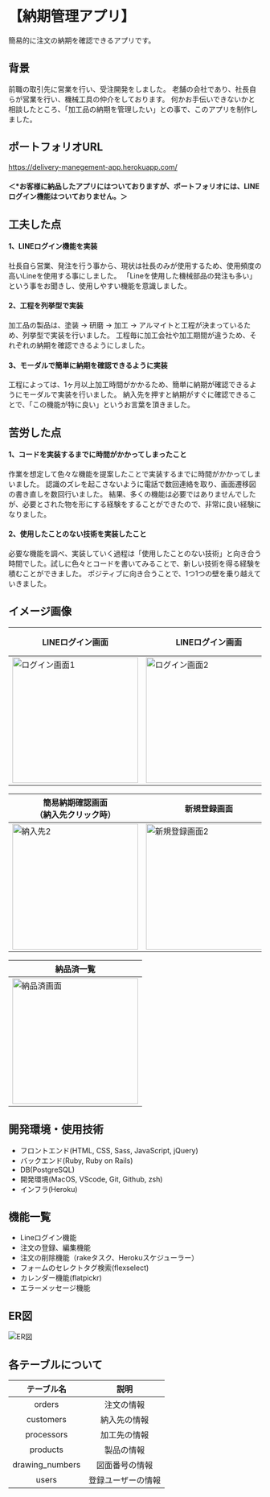 # 【納期管理アプリ】  
簡易的に注文の納期を確認できるアプリです。

## 背景
前職の取引先に営業を行い、受注開発をしました。
老舗の会社であり、社長自らが営業を行い、機械工具の仲介をしております。
何かお手伝いできないかと相談したところ、「加工品の納期を管理したい」との事で、このアプリを制作しました。

## ポートフォリオURL
https://delivery-manegement-app.herokuapp.com/

#### ＜*お客様に納品したアプリにはついておりますが、ポートフォリオには、LINEログイン機能はついておりません。＞

## 工夫した点
#### 1、LINEログイン機能を実装
社長自ら営業、発注を行う事から、現状は社長のみが使用するため、使用頻度の高いLineを使用する事にしました。
「Lineを使用した機械部品の発注も多い」という事をお聞きし、使用しやすい機能を意識しました。

#### 2、工程を列挙型で実装
加工品の製品は、塗装 → 研磨 → 加工 → アルマイトと工程が決まっているため、列挙型で実装を行いました。
工程毎に加工会社や加工期間が違うため、それぞれの納期を確認できるようにしました。

#### 3、モーダルで簡単に納期を確認できるように実装
工程によっては、1ヶ月以上加工時間がかかるため、簡単に納期が確認できるようにモーダルで実装を行いました。
納入先を押すと納期がすぐに確認できることで、「この機能が特に良い」というお言葉を頂きました。

## 苦労した点　　　
#### 1、コードを実装するまでに時間がかかってしまったこと
作業を想定して色々な機能を提案したことで実装するまでに時間がかかってしまいました。
認識のズレを起こさないように電話で数回連絡を取り、画面遷移図の書き直しを数回行いました。
結果、多くの機能は必要ではありませんでしたが、必要とされた物を形にする経験をすることができたので、非常に良い経験になりました。

#### 2、使用したことのない技術を実装したこと
必要な機能を調べ、実装していく過程は「使用したことのない技術」と向き合う時間でした。試しに色々とコードを書いてみることで、新しい技術を得る経験を積むことができました。
ポジティブに向き合うことで、1つ1つの壁を乗り越えていきました。

## イメージ画像
|LINEログイン画面|LINEログイン画面|LINEアカウントログイン画面|トップページ<br />（加工納入先一覧）|
|---|---|---|---|
|<img width="250" alt="ログイン画面1" src="https://user-images.githubusercontent.com/59526478/123964733-b78f5580-d9ee-11eb-93a5-f114c1862919.png">|<img width="250" alt="ログイン画面2" src="https://user-images.githubusercontent.com/59526478/123964762-c0802700-d9ee-11eb-8c41-141842f7cad9.png">|<img width="250" alt="ログイン画面(LINE)" src="https://user-images.githubusercontent.com/59526478/123963079-13f17580-d9ed-11eb-861a-8c9318cda928.png">|<img width="250" alt="納入先1 " src="https://user-images.githubusercontent.com/59526478/123967892-b57ac600-d9f1-11eb-9d91-d9801fee8f4f.png">|

|簡易納期確認画面<br />（納入先クリック時）|新規登録画面|詳細画面|編集画面<br />（工程編集時）|
|---|---|---|---|
|<img width="250" alt="納入先2" src="https://user-images.githubusercontent.com/59526478/123967899-b6abf300-d9f1-11eb-9344-32e04c226313.png">|<img width="250" alt="新規登録画面2" src="https://user-images.githubusercontent.com/59526478/123965075-0e952a80-d9ef-11eb-8fc3-42aefbf3436f.png">|<img width="250" alt="詳細画面" src="https://user-images.githubusercontent.com/59526478/123964991-fe7d4b00-d9ee-11eb-990a-13d7943712c7.png">|<img width="250" alt="編集画面1" src="https://user-images.githubusercontent.com/59526478/123973116-71d68b00-d9f6-11eb-96e9-7622448b762b.png">|

|納品済一覧|
|---|
|<img width="250" alt="納品済画面" src="https://user-images.githubusercontent.com/59526478/123965853-d6421c00-d9ef-11eb-956b-bac7a33c6c40.png">|

## 開発環境・使用技術
- フロントエンド(HTML, CSS, Sass, JavaScript, jQuery)
- バックエンド(Ruby, Ruby on Rails)
- DB(PostgreSQL)
- 開発環境(MacOS, VScode, Git, Github, zsh)
- インフラ(Heroku)

## 機能一覧
- Lineログイン機能
- 注文の登録、編集機能
- 注文の削除機能（rakeタスク、Herokuスケジューラー）
- フォームのセレクトタグ検索(flexselect)
- カレンダー機能(flatpickr)
- エラーメッセージ機能

## ER図
![ER図](https://user-images.githubusercontent.com/59526478/123907811-6f9e0d80-d9b1-11eb-88e1-ab4a5c03de94.png)

## 各テーブルについて
| テーブル名 | 説明 |
| :---: | :---: | 
| orders | 注文の情報 |
| customers | 納入先の情報 |
| processors | 加工先の情報 |
| products | 製品の情報 |
| drawing_numbers | 図面番号の情報 |
| users | 登録ユーザーの情報 |
